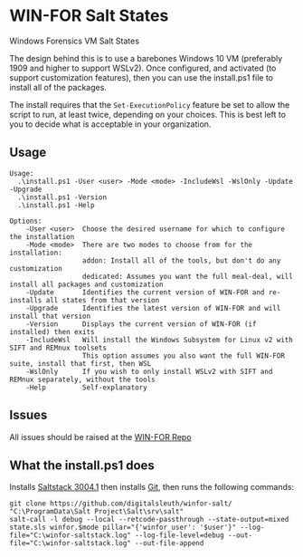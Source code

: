 # WIN-FOR Salt States
Windows Forensics VM Salt States

The design behind this is to use a barebones Windows 10 VM (preferably 1909 and higher to support WSLv2).
Once configured, and activated (to support customization features), then you can use the install.ps1 file to
install all of the packages.

The install requires that the `Set-ExecutionPolicy` feature be set to allow the script to run, at least twice, depending on your choices.
This is best left to you to decide what is acceptable in your organization.

## Usage
```text
Usage:
  .\install.ps1 -User <user> -Mode <mode> -IncludeWsl -WslOnly -Update -Upgrade
  .\install.ps1 -Version
  .\install.ps1 -Help

Options:
    -User <user>  Choose the desired username for which to configure the installation
    -Mode <mode>  There are two modes to choose from for the installation:
                  addon: Install all of the tools, but don't do any customization
                  dedicated: Assumes you want the full meal-deal, will install all packages and customization
    -Update       Identifies the current version of WIN-FOR and re-installs all states from that version
    -Upgrade      Identifies the latest version of WIN-FOR and will install that version
    -Version      Displays the current version of WIN-FOR (if installed) then exits
    -IncludeWsl   Will install the Windows Subsystem for Linux v2 with SIFT and REMnux toolsets
                  This option assumes you also want the full WIN-FOR suite, install that first, then WSL
    -WslOnly      If you wish to only install WSLv2 with SIFT and REMnux separately, without the tools
    -Help         Self-explanatory
```

## Issues

All issues should be raised at the [WIN-FOR Repo](https://github.com/digitalsleuth/WIN-FOR)

## What the install.ps1 does

Installs [Saltstack 3004.1](https://repo.saltproject.io/windows/Salt-Minion-3004.1-1-Py3-AMD64-Setup.exe) then installs 
[Git](https://git-scm.com/download/win), then runs the following commands:
```
git clone https://github.com/digitalsleuth/winfor-salt/ "C:\ProgramData\Salt Project\Salt\srv\salt"
salt-call -l debug --local --retcode-passthrough --state-output=mixed state.sls winfor.$mode pillar="{'winfor_user': '$user'}" --log-file="C:\winfor-saltstack.log" --log-file-level=debug --out-file="C:\winfor-saltstack.log" --out-file-append
```
